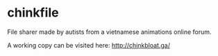 # chinkfile
File sharer made by autists from a vietnamese animations online forum.

A working copy can be visited here: http://chinkbloat.ga/
